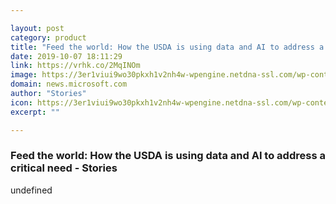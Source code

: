 ```yaml
---

layout: post
category: product
title: "Feed the world: How the USDA is using data and AI to address a critical need - Stories"
date: 2019-10-07 18:11:29
link: https://vrhk.co/2MqINOm
image: https://3er1viui9wo30pkxh1v2nh4w-wpengine.netdna-ssl.com/wp-content/uploads/prod/2019/09/FB01-1024x683.jpg
domain: news.microsoft.com
author: "Stories"
icon: https://3er1viui9wo30pkxh1v2nh4w-wpengine.netdna-ssl.com/wp-content/uploads/2017/03/cropped-microsoft_logo_element-215x215.png
excerpt: ""

---
```


### Feed the world: How the USDA is using data and AI to address a critical need - Stories

undefined
